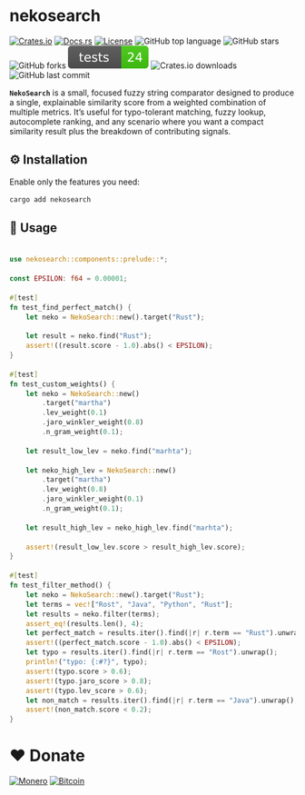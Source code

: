 # nekosearch

[![Crates.io](https://img.shields.io/crates/v/nekosearch.svg)](https://crates.io/crates/nekosearch)
[![Docs.rs](https://docs.rs/nekosearch/badge.svg)](https://docs.rs/nekosearch)
[![License](https://img.shields.io/crates/l/nekosearch.svg)](https://github.com/pas2rust/nekosearch/blob/main/LICENSE)
![GitHub top language](https://img.shields.io/github/languages/top/pas2rust/nekosearch?color=orange&logo=rust&style=flat&logoColor=white)
![GitHub stars](https://img.shields.io/github/stars/pas2rust/nekosearch?color=success&style=flat&logo=github)
![GitHub forks](https://img.shields.io/github/forks/pas2rust/nekosearch?color=orange&logo=Furry%20Network&style=flat&logoColor=white)
![Tests](https://raw.githubusercontent.com/pas2rust/badges/main/nekosearch-tests.svg)
![Crates.io downloads](https://img.shields.io/crates/d/nekosearch.svg)
![GitHub last commit](https://img.shields.io/github/last-commit/pas2rust/nekosearch?color=ff69b4&label=update&logo=git&style=flat&logoColor=white)

**`NekoSearch`**  is a small, focused fuzzy string comparator designed to produce a single, explainable similarity score from a weighted combination of multiple metrics. It’s useful for typo-tolerant matching, fuzzy lookup, autocomplete ranking, and any scenario where you want a compact similarity result plus the breakdown of contributing signals.


## ⚙️ Installation

Enable only the features you need:

```bash
cargo add nekosearch
```

## 🚀 Usage 

```rust

use nekosearch::components::prelude::*;

const EPSILON: f64 = 0.00001;

#[test]
fn test_find_perfect_match() {
    let neko = NekoSearch::new().target("Rust");

    let result = neko.find("Rust");
    assert!((result.score - 1.0).abs() < EPSILON);
}

#[test]
fn test_custom_weights() {
    let neko = NekoSearch::new()
        .target("martha")
        .lev_weight(0.1)
        .jaro_winkler_weight(0.8)
        .n_gram_weight(0.1);

    let result_low_lev = neko.find("marhta");

    let neko_high_lev = NekoSearch::new()
        .target("martha")
        .lev_weight(0.8)
        .jaro_winkler_weight(0.1)
        .n_gram_weight(0.1);

    let result_high_lev = neko_high_lev.find("marhta");

    assert!(result_low_lev.score > result_high_lev.score);
}

#[test]
fn test_filter_method() {
    let neko = NekoSearch::new().target("Rust");
    let terms = vec!["Rost", "Java", "Python", "Rust"];
    let results = neko.filter(terms);
    assert_eq!(results.len(), 4);
    let perfect_match = results.iter().find(|r| r.term == "Rust").unwrap();
    assert!((perfect_match.score - 1.0).abs() < EPSILON);
    let typo = results.iter().find(|r| r.term == "Rost").unwrap();
    println!("typo: {:#?}", typo);
    assert!(typo.score > 0.6);
    assert!(typo.jaro_score > 0.8);
    assert!(typo.lev_score > 0.6);
    let non_match = results.iter().find(|r| r.term == "Java").unwrap();
    assert!(non_match.score < 0.2);
}

```

# ❤️ Donate

[![Monero](https://img.shields.io/badge/88NKLkhZf1nTVpaSU6vwG6dwBwb9tFVSM8Lpj3YqdL1PMt8Gm7opV7aUnMYBaAC9Y6a4kfDc3fLGoMVqeSJKNphyLpLdEvC-FF6600?style=flat&logo=monero&logoColor=white)](https://github.com/pas2rust/pas2rust/blob/main/pas-monero-donate.png)
[![Bitcoin](https://img.shields.io/badge/bc1qnlayyh84e9u5pd4m9g9sf4c5zdzswvkmudmdu5-EAB300?style=flat&logo=bitcoin&logoColor=white)](https://github.com/pas2rust/pas2rust/blob/main/pas-bitcoin-donate.png)
